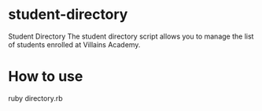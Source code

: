 # student-directory

Student Directory
The student directory script allows you to manage the list of students enrolled at Villains Academy.

# How to use
ruby directory.rb
